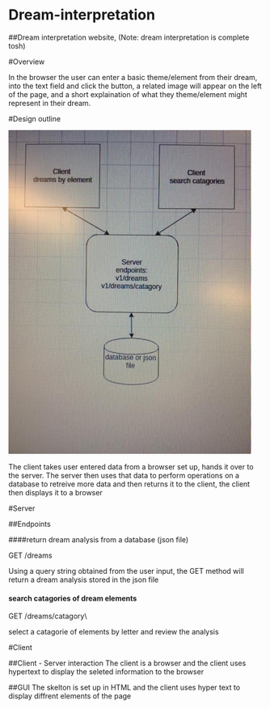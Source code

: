 # Dream-interpretation

##Dream interpretation website, (Note: dream interpretation is complete tosh)

#Overview

In the browser the user can enter a basic theme/element from their dream, into the text field and click the button, a related image will appear on the left of the page, and a short explaination of what they theme/element might represent in their dream.

#Design outline

![digram](img/diagram.jpg)

The client takes user entered data from a browser set up, hands it over to the server.  The server then uses that data to perform operations on a database to retreive more data and then returns it to the client, the client then displays it to  a browser

#Server

##Endpoints

####return dream analysis from a database (json file)

GET /dreams

Using a query string obtained from the user input, the GET method will return a dream analysis stored in the json file 


#### search catagories of dream elements

GET /dreams/catagory\

select a catagorie of elements by letter and review the analysis

#Client

##Client - Server interaction
The client is a browser and the client uses hypertext to display the seleted information to the browser

##GUI
The skelton is set up in HTML and the client uses hyper text to display diffrent elements of the page 